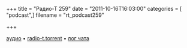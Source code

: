 +++
title = "Радио-Т 259"
date = "2011-10-16T16:03:00"
categories = [ "podcast",]
filename = "rt_podcast259"

+++

[аудио](https://archive.rucast.net/radio-t/media/rt_podcast259.mp3) • [radio-t.torrent](http://www.radio-t.com/torrents/rt_podcast259.mp3.torrent) • [лог чата](http://chat.radio-t.com/logs/radio-t-259.html)<audio src="https://archive.rucast.net/radio-t/media/rt_podcast259.mp3" preload="none"></audio>
